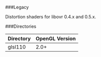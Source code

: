 ###Legacy

Distortion shaders for libovr 0.4.x and 0.5.x.

###Directories


| Directory     | OpenGL Version 	|
|-----------	|----------------	|
| glsl110   	| 2.0+           	|
